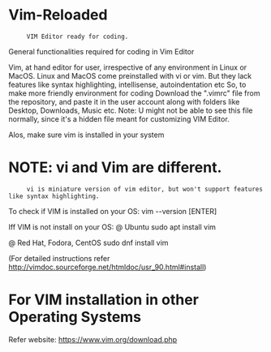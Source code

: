 # Vim-Reloaded
         VIM Editor ready for coding.
General functionalities required for coding in Vim Editor

Vim, at hand  editor for user, irrespective of any environment in Linux or MacOS.
Linux and MacOS come preinstalled with vi or vim.
But they lack features like syntax highlighting, intellisense, autoindentation etc
So, to make more friendly environment for coding
Download the ".vimrc" file from the repository, and paste it in the user account along with folders like Desktop, Downloads, Music etc.
Note: U might not be  able to see this file normally, since it's a hidden file meant for customizing VIM Editor.

Alos, make sure vim is installed in your system 
# NOTE:  vi  and Vim are different.
         vi is miniature version of vim editor, but won't support features like syntax highlighting.
         
To check if VIM is installed on your OS: 
vim --version [ENTER]

Iff VIM is not install on your OS:
@ Ubuntu
  sudo apt install vim

@ Red Hat, Fodora, CentOS
  sudo dnf install vim

(For detailed instructions refer http://vimdoc.sourceforge.net/htmldoc/usr_90.html#install)

# For VIM installation in other Operating Systems
  Refer website: https://www.vim.org/download.php
  
